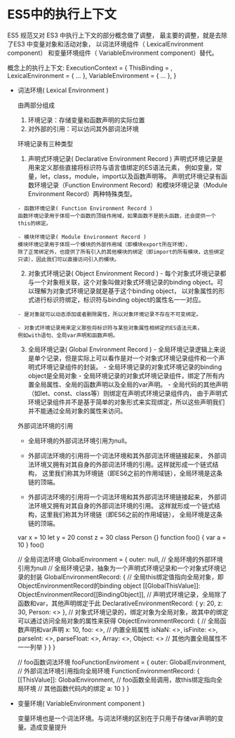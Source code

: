 # ES5中的执行上下文

  ES5 规范又对 ES3 中执行上下文的部分概念做了调整，
最主要的调整，就是去除了ES3 中变量对象和活动对象，
以词法环境组件（ LexicalEnvironment component）
和变量环境组件（ VariableEnvironment component）替代。

概念上的执行上下文:
  ExecutionContext = {
    ThisBinding = <this value>,
    LexicalEnvironment = { ... },
    VariableEnvironment = { ... },
  }

- 词法环境( Lexical Environment )

  由两部分组成
  1. 环境记录：存储变量和函数声明的实际位置
  2. 对外部的引用：可以访问其外部词法环境

  环境记录有三种类型
    1. 声明式环境记录( Declarative Environment Record )
      声明式环境记录是用来定义那些直接将标识符与语言值绑定的ES语法元素，
      例如变量，常量，let，class，module，import以及函数声明等。
      声明式环境记录有函数环境记录（Function Environment Record）和模块环境记录（Module Environment Record）两种特殊类型。

      - 函数环境记录( Function Environment Record )
      函数环境记录用于体现一个函数的顶级作用域，如果函数不是箭头函数，还会提供一个this的绑定。

      - 模块环境记录( Module Environment Record )
      模块环境记录用于体现一个模块的外部作用域（即模块export所在环境），
      除了正常绑定外，也提供了所有引入的其他模块的绑定（即import的所有模块，这些绑定只读），因此我们可以直接访问引入的模块。
    
    2. 对象式环境记录( Object Environment Record )
      - 每个对象式环境记录都与一个对象相关联，这个对象叫做对象式环境记录的binding object。可以理解为对象式环境记录就是基于这个binding object，
      以对象属性的形式进行标识符绑定，标识符与binding object的属性名一一对应。

      - 是对象就可以动态添加或者删除属性，所以对象环境记录不存在不可变绑定。

      - 对象式环境记录用来定义那些将标识符与某些对象属性相绑定的ES语法元素，
      例如with语句、全局var声明和函数声明。
      
    3. 全局环境记录( Global Environment Record )
      - 全局环境记录逻辑上来说是单个记录，但是实际上可以看作是对一个对象式环境记录组件和一个声明式环境记录组件的封装。
      - 全局环境记录的对象式环境记录的binding object是全局对象
      - 全局环境记录的对象式环境记录组件，绑定了所有内置全局属性、全局的函数声明以及全局的var声明。
      - 全局代码的其他声明（如let、const、class等）则绑定在声明式环境记录组件内，
      由于声明式环境记录组件并不是基于简单的对象形式来实现绑定，所以这些声明我们并不能通过全局对象的属性来访问。

  外部词法环境的引用
    - 全局环境的外部词法环境引用为null。
    
    - 外部词法环境的引用将一个词法环境和其外部词法环境链接起来，
    外部词法环境又拥有对其自身的外部词法环境的引用。这样就形成一个链式结构，
    这里我们称其为环境链（即ES6之前的作用域链），全局环境是这条链的顶端。

    - 外部词法环境的引用将一个词法环境和其外部词法环境链接起来，
    外部词法环境又拥有对其自身的外部词法环境的引用。
    这样就形成一个链式结构，这里我们称其为环境链（即ES6之前的作用域链），
    全局环境是这条链的顶端。

    var x = 10
    let y = 20
    const z = 30
    class Person {}
    function foo() {
        var a = 10
    }
    foo()

    // 全局词法环境
    GlobalEnvironment = {
        outer: null, // 全局环境的外部环境引用为null
        // 全局环境记录，抽象为一个声明式环境记录和一个对象式环境记录的封装
        GlobalEnvironmentRecord: {
            // 全局this绑定值指向全局对象，即ObjectEnvironmentRecord的binding object
            [[GlobalThisValue]]: ObjectEnvironmentRecord[[BindingObject]],
            // 声明式环境记录，全局除了函数和var，其他声明绑定于此
            DeclarativeEnvironmentRecord: {
                y: 20,
                z: 30,
                Person: <<class>>
            },
            // 对象式环境记录的，绑定对象为全局对象，故其中的绑定可以通过访问全局对象的属性来获得
            ObjectEnvironmentRecord: {
                // 全局函数声明和var声明
                x: 10,
                foo: <<function>>,
                // 内置全局属性
                isNaN: <<function>>,
                isFinite: <<function>>,
                parseInt: <<function>>,
                parseFloat: <<function>>,
                Array: <<construct function>>,
                Object: <<construct function>>
                // 其他内置全局属性不一一列举
            }
        }
    }

    // foo函数词法环境
    fooFunctionEnviroment = {
        outer: GlobalEnvironment, // 外部词法环境引用指向全局环境
        FunctionEnvironmentRecord: {
            [[ThisValue]]: GlobalEnvironment, // foo函数全局调用，故this绑定指向全局环境
            // 其他函数代码内的绑定
            a: 10
        }
    }


- 变量环境( VariableEnvironment component )

  变量环境也是一个词法环境。与词法环境的区别在于只用于存储var声明的变量。造成变量提升 


